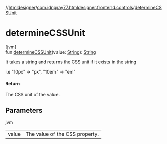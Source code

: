//[htmldesigner](../../index.md)/[com.jdngray77.htmldesigner.frontend.controls](index.md)/[determineCSSUnit](determine-c-s-s-unit.md)

# determineCSSUnit

[jvm]\
fun [determineCSSUnit](determine-c-s-s-unit.md)(value: [String](https://kotlinlang.org/api/latest/jvm/stdlib/kotlin/-string/index.html)): [String](https://kotlinlang.org/api/latest/jvm/stdlib/kotlin/-string/index.html)

It takes a string and returns the CSS unit if it exists in the string

i.e &quot;10px&quot; -> &quot;px&quot;, &quot;10em&quot; -> &quot;em&quot;

#### Return

The CSS unit of the value.

## Parameters

jvm

| | |
|---|---|
| value | The value of the CSS property. |
